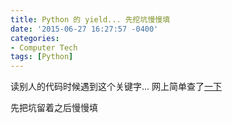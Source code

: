 ```yaml
---
title: Python 的 yield... 先挖坑慢慢填
date: '2015-06-27 16:27:57 -0400'
categories:
- Computer Tech
tags: [Python]
---
```

读别人的代码时候遇到这个关键字... 网上简单查了[一下](http:\\pyzh.readthedocs.org\en\latest\the-python-yield-keyword-explained.html)

先把坑留着之后慢慢填
